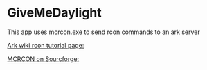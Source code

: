 # GiveMeDaylight

This app uses mcrcon.exe to send rcon commands to an ark server


[Ark wiki rcon tutorial page:](http://www.ark-survival.net/en/2015/07/09/rcon-tutorial/)

[MCRCON on Sourcforge:](http://sourceforge.net/projects/mcrcon/)
